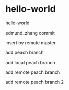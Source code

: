 # hello-world
hello-world

edmund_zhang commit

insert by remote master

add peach branch

add local peach branch

add remote peach branch

add remote peach branch 2

